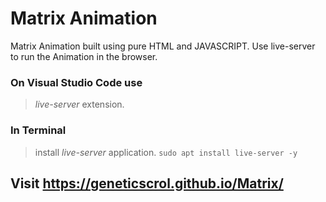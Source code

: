 # Matrix Animation

Matrix Animation built using pure HTML and JAVASCRIPT. Use live-server to run the Animation in the browser. 

### On **Visual Studio Code** use
>*live-server* extension.
### In **Terminal** 
>install *live-server* application. `sudo apt install live-server -y`

## Visit https://geneticscrol.github.io/Matrix/
